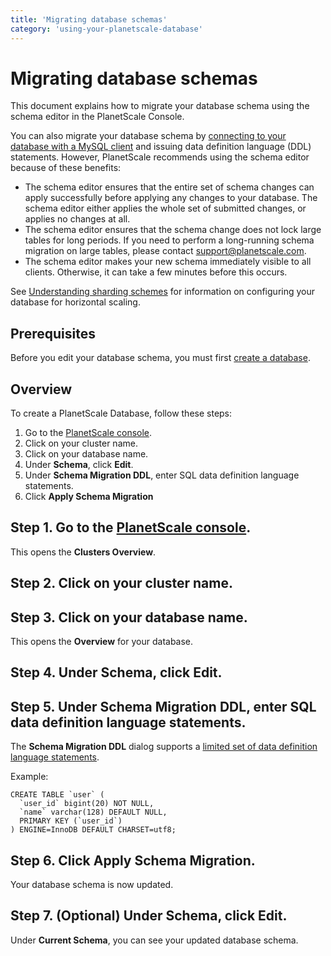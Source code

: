 ```yaml
---
title: 'Migrating database schemas'
category: 'using-your-planetscale-database'
---
```


# Migrating database schemas

This document explains how to migrate your database schema using the schema editor in the  PlanetScale Console.

You can also migrate your database schema by [connecting to your database with a MySQL client](connecting-to-db) and issuing data definition language (DDL) statements. However, PlanetScale recommends using the schema editor because of these benefits:

+ The schema editor ensures that the entire set of schema changes can apply successfully before applying any changes to your database. The schema editor either applies the whole set of submitted changes, or applies no changes at all.
+ The schema editor ensures that the schema change does not lock large tables for long periods. If you need to perform a long-running schema migration on large tables, please contact <support@planetscale.com>.
+ The schema editor makes your new schema immediately visible to all clients. Otherwise, it can take a few minutes before this occurs.

See [Understanding sharding schemes](understanding-sharding-schemes) for information on configuring your database for horizontal scaling.

## Prerequisites

Before you edit your database schema, you must first [create a database](creating-database).

## Overview

To create a PlanetScale Database, follow these steps:

1. Go to the [PlanetScale console](https://console.planetscale.com).
1. Click on your cluster name.
1. Click on your database name.
1. Under **Schema**, click **Edit**.
1. Under **Schema Migration DDL**, enter SQL data definition language statements.
1. Click **Apply Schema Migration**


## Step 1. Go to the [PlanetScale console](https://console.planetscale.com).

This opens the **Clusters Overview**.

## Step 2. Click on your cluster name.


## Step 3. Click on your database name.

This opens the **Overview** for your database.

## Step 4. Under **Schema**, click **Edit**.

## Step 5. Under **Schema Migration DDL**, enter SQL data definition language statements.

The **Schema Migration DDL** dialog supports a [limited set of data definition language statements](https://vitess.io/docs/reference/schema-management/#permitted-schema-changes).

Example:

```
CREATE TABLE `user` (
  `user_id` bigint(20) NOT NULL,
  `name` varchar(128) DEFAULT NULL,
  PRIMARY KEY (`user_id`)
) ENGINE=InnoDB DEFAULT CHARSET=utf8; 
```

## Step 6. Click **Apply Schema Migration**.

Your database schema is now updated.

## Step 7. (Optional) Under **Schema**, click **Edit**.

Under **Current Schema**, you can see your updated database schema.
